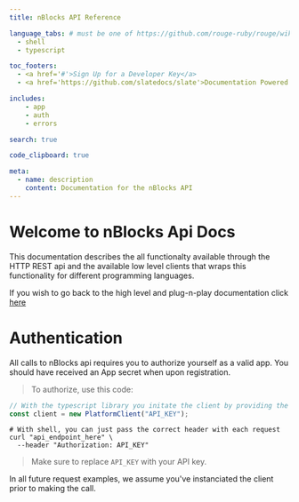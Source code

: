```yaml
---
title: nBlocks API Reference

language_tabs: # must be one of https://github.com/rouge-ruby/rouge/wiki/List-of-supported-languages-and-lexers
  - shell
  - typescript

toc_footers:
  - <a href='#'>Sign Up for a Developer Key</a>
  - <a href='https://github.com/slatedocs/slate'>Documentation Powered by Slate</a>

includes:
    - app
    - auth
    - errors

search: true

code_clipboard: true

meta:
  - name: description
    content: Documentation for the nBlocks API
---
```


# Welcome to nBlocks Api Docs

This documentation describes the all functionalty available through the HTTP REST api and the available low level clients that wraps this functionality for different programming languages.

If you wish to go back to the high level and plug-n-play documentation click [here](https://nebulr-group.github.io/nblocks-docs)

# Authentication
All calls to nBlocks api requires you to authorize yourself as a valid app. You should have received an App secret when upon registration.

> To authorize, use this code:

```typescript
// With the typescript library you initate the client by providing the secret
const client = new PlatformClient("API_KEY");
```

```shell
# With shell, you can just pass the correct header with each request
curl "api_endpoint_here" \
  --header "Authorization: API_KEY"
```

> Make sure to replace `API_KEY` with your API key.

<aside class="success">
In all future request examples, we assume you've instanciated the client prior to making the call.
</aside>